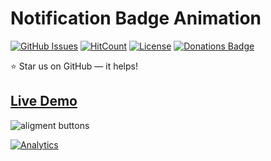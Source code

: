 # Notification Badge Animation

[![GitHub Issues](https://img.shields.io/badge/contributions-welcome-brightgreen.svg?style=flat)](https://github.com/alikinvv/notification-badge/issues)  [![HitCount](http://hits.dwyl.com/alikinvv/notification-badge.svg)](http://hits.dwyl.com/alikinvv/notification-badge)  [![License](https://img.shields.io/badge/license-MIT-blue.svg)](https://opensource.org/licenses/MIT)  [![Donations Badge](https://yourdonation.rocks/images/badge.svg)](https://www.paypal.me/alikinvv)

:star: Star us on GitHub — it helps!

## [Live Demo](https://alikinvv.github.io/notification-badge/build)

![aligment buttons](https://dribbble.s3.amazonaws.com/users/1773016/screenshots/6177695/1.gif?1552568779345)

[![Analytics](https://ga-beacon.appspot.com/UA-31485994-5/notification-badge-repo)](https://github.com/alikinvv/notification-badge)
